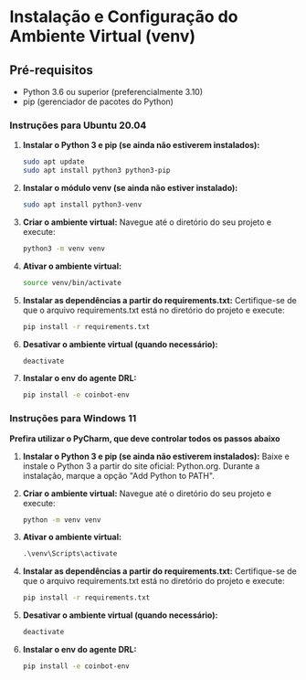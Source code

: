 # Instalação e Configuração do Ambiente Virtual (venv)

## Pré-requisitos
- Python 3.6 ou superior (preferencialmente 3.10)
- pip (gerenciador de pacotes do Python)

### Instruções para Ubuntu 20.04

1. **Instalar o Python 3 e pip (se ainda não estiverem instalados):**
   ```bash
   sudo apt update
   sudo apt install python3 python3-pip

2. **Instalar o módulo venv (se ainda não estiver instalado):**

    ```bash
    sudo apt install python3-venv

3. **Criar o ambiente virtual:**
Navegue até o diretório do seu projeto e execute:

    ```bash
    python3 -m venv venv

4. **Ativar o ambiente virtual:**

    ```bash
    source venv/bin/activate

5. **Instalar as dependências a partir do requirements.txt:** Certifique-se de que o arquivo requirements.txt está no diretório do projeto e execute:

    ```bash
    pip install -r requirements.txt

6. **Desativar o ambiente virtual (quando necessário):**

    ```bash
    deactivate

7. **Instalar o env do agente DRL:**

    ```bash
    pip install -e coinbot-env

### Instruções para Windows 11

**Prefira utilizar o PyCharm, que deve controlar todos os passos abaixo**

1. **Instalar o Python 3 e pip (se ainda não estiverem instalados):**
        Baixe e instale o Python 3 a partir do site oficial: Python.org.
        Durante a instalação, marque a opção "Add Python to PATH".

2. **Criar o ambiente virtual:**
    Navegue até o diretório do seu projeto e execute:

    ```bash
    python -m venv venv

3. **Ativar o ambiente virtual:**

    ```cmd
    .\venv\Scripts\activate

4. **Instalar as dependências a partir do requirements.txt:**
Certifique-se de que o arquivo requirements.txt está no diretório do projeto e execute:

    ```cmd
    pip install -r requirements.txt

5. **Desativar o ambiente virtual (quando necessário):**

    ```cmd
    deactivate

6. **Instalar o env do agente DRL:**

    ```bash
    pip install -e coinbot-env
